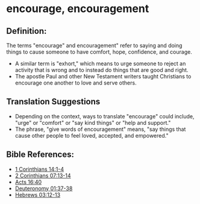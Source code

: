 # encourage, encouragement #

## Definition: ##

The terms "encourage" and encouragement" refer to saying and doing things to cause someone to have comfort, hope, confidence, and courage.

* A similar term is "exhort," which means to urge someone to reject an activity that is wrong and to instead do things that are good and right.
* The apostle Paul and other New Testament writers taught Christians to encourage one another to love and serve others.

## Translation Suggestions ##

* Depending on the context, ways to translate "encourage" could include, "urge" or "comfort" or "say kind things" or "help and support."
* The phrase, "give words of encouragement" means, "say things that cause other people to feel loved, accepted, and empowered."



## Bible References: ##

* [1 Corinthians 14:1-4](en/tn/1co/help/14/01)
* [2 Corinthians 07:13-14](en/tn/2co/help/07/13)
* [Acts 16:40](en/tn/act/help/16/40)
* [Deuteronomy 01:37-38](en/tn/deu/help/01/37)
* [Hebrews 03:12-13](en/tn/heb/help/03/12)